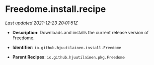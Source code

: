 # Freedome.install.recipe

_Last updated 2021-12-23 20:01:51Z_

- **Description**: Downloads and installs the current release version of Freedome.

- **Identifier**: `io.github.hjuutilainen.install.Freedome`

- **Parent Recipes**: `io.github.hjuutilainen.pkg.Freedome`
